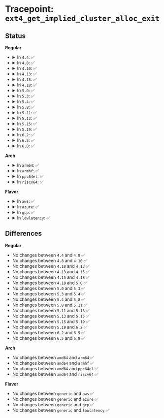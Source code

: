 # Tracepoint: <code>ext4_get_implied_cluster_alloc_exit</code>

## Status
<b>Regular</b>
<ul>
<li>
<details>
<summary>In <code>4.4</code>: ✅</summary>

Event:

```c
struct trace_event_raw_ext4_get_implied_cluster_alloc_exit {
    struct trace_entry ent;
    dev_t dev;
    unsigned int flags;
    ext4_lblk_t lblk;
    ext4_fsblk_t pblk;
    unsigned int len;
    int ret;
    char __data[0];
};
```
Function:

```c
void trace_event_raw_event_ext4_get_implied_cluster_alloc_exit(void *__data, struct super_block *sb, struct ext4_map_blocks *map, int ret);
```
</details>
</li>
<li>
<details>
<summary>In <code>4.8</code>: ✅</summary>

Event:

```c
struct trace_event_raw_ext4_get_implied_cluster_alloc_exit {
    struct trace_entry ent;
    dev_t dev;
    unsigned int flags;
    ext4_lblk_t lblk;
    ext4_fsblk_t pblk;
    unsigned int len;
    int ret;
    char __data[0];
};
```
Function:

```c
void trace_event_raw_event_ext4_get_implied_cluster_alloc_exit(void *__data, struct super_block *sb, struct ext4_map_blocks *map, int ret);
```
</details>
</li>
<li>
<details>
<summary>In <code>4.10</code>: ✅</summary>

Event:

```c
struct trace_event_raw_ext4_get_implied_cluster_alloc_exit {
    struct trace_entry ent;
    dev_t dev;
    unsigned int flags;
    ext4_lblk_t lblk;
    ext4_fsblk_t pblk;
    unsigned int len;
    int ret;
    char __data[0];
};
```
Function:

```c
void trace_event_raw_event_ext4_get_implied_cluster_alloc_exit(void *__data, struct super_block *sb, struct ext4_map_blocks *map, int ret);
```
</details>
</li>
<li>
<details>
<summary>In <code>4.13</code>: ✅</summary>

Event:

```c
struct trace_event_raw_ext4_get_implied_cluster_alloc_exit {
    struct trace_entry ent;
    dev_t dev;
    unsigned int flags;
    ext4_lblk_t lblk;
    ext4_fsblk_t pblk;
    unsigned int len;
    int ret;
    char __data[0];
};
```
Function:

```c
void trace_event_raw_event_ext4_get_implied_cluster_alloc_exit(void *__data, struct super_block *sb, struct ext4_map_blocks *map, int ret);
```
</details>
</li>
<li>
<details>
<summary>In <code>4.15</code>: ✅</summary>

Event:

```c
struct trace_event_raw_ext4_get_implied_cluster_alloc_exit {
    struct trace_entry ent;
    dev_t dev;
    unsigned int flags;
    ext4_lblk_t lblk;
    ext4_fsblk_t pblk;
    unsigned int len;
    int ret;
    char __data[0];
};
```
Function:

```c
void trace_event_raw_event_ext4_get_implied_cluster_alloc_exit(void *__data, struct super_block *sb, struct ext4_map_blocks *map, int ret);
```
</details>
</li>
<li>
<details>
<summary>In <code>4.18</code>: ✅</summary>

Event:

```c
struct trace_event_raw_ext4_get_implied_cluster_alloc_exit {
    struct trace_entry ent;
    dev_t dev;
    unsigned int flags;
    ext4_lblk_t lblk;
    ext4_fsblk_t pblk;
    unsigned int len;
    int ret;
    char __data[0];
};
```
Function:

```c
void trace_event_raw_event_ext4_get_implied_cluster_alloc_exit(void *__data, struct super_block *sb, struct ext4_map_blocks *map, int ret);
```
</details>
</li>
<li>
<details>
<summary>In <code>5.0</code>: ✅</summary>

Event:

```c
struct trace_event_raw_ext4_get_implied_cluster_alloc_exit {
    struct trace_entry ent;
    dev_t dev;
    unsigned int flags;
    ext4_lblk_t lblk;
    ext4_fsblk_t pblk;
    unsigned int len;
    int ret;
    char __data[0];
};
```
Function:

```c
void trace_event_raw_event_ext4_get_implied_cluster_alloc_exit(void *__data, struct super_block *sb, struct ext4_map_blocks *map, int ret);
```
</details>
</li>
<li>
<details>
<summary>In <code>5.3</code>: ✅</summary>

Event:

```c
struct trace_event_raw_ext4_get_implied_cluster_alloc_exit {
    struct trace_entry ent;
    dev_t dev;
    unsigned int flags;
    ext4_lblk_t lblk;
    ext4_fsblk_t pblk;
    unsigned int len;
    int ret;
    char __data[0];
};
```
Function:

```c
void trace_event_raw_event_ext4_get_implied_cluster_alloc_exit(void *__data, struct super_block *sb, struct ext4_map_blocks *map, int ret);
```
</details>
</li>
<li>
<details>
<summary>In <code>5.4</code>: ✅</summary>

Event:

```c
struct trace_event_raw_ext4_get_implied_cluster_alloc_exit {
    struct trace_entry ent;
    dev_t dev;
    unsigned int flags;
    ext4_lblk_t lblk;
    ext4_fsblk_t pblk;
    unsigned int len;
    int ret;
    char __data[0];
};
```
Function:

```c
void trace_event_raw_event_ext4_get_implied_cluster_alloc_exit(void *__data, struct super_block *sb, struct ext4_map_blocks *map, int ret);
```
</details>
</li>
<li>
<details>
<summary>In <code>5.8</code>: ✅</summary>

Event:

```c
struct trace_event_raw_ext4_get_implied_cluster_alloc_exit {
    struct trace_entry ent;
    dev_t dev;
    unsigned int flags;
    ext4_lblk_t lblk;
    ext4_fsblk_t pblk;
    unsigned int len;
    int ret;
    char __data[0];
};
```
Function:

```c
void trace_event_raw_event_ext4_get_implied_cluster_alloc_exit(void *__data, struct super_block *sb, struct ext4_map_blocks *map, int ret);
```
</details>
</li>
<li>
<details>
<summary>In <code>5.11</code>: ✅</summary>

Event:

```c
struct trace_event_raw_ext4_get_implied_cluster_alloc_exit {
    struct trace_entry ent;
    dev_t dev;
    unsigned int flags;
    ext4_lblk_t lblk;
    ext4_fsblk_t pblk;
    unsigned int len;
    int ret;
    char __data[0];
};
```
Function:

```c
void trace_event_raw_event_ext4_get_implied_cluster_alloc_exit(void *__data, struct super_block *sb, struct ext4_map_blocks *map, int ret);
```
</details>
</li>
<li>
<details>
<summary>In <code>5.13</code>: ✅</summary>

Event:

```c
struct trace_event_raw_ext4_get_implied_cluster_alloc_exit {
    struct trace_entry ent;
    dev_t dev;
    unsigned int flags;
    ext4_lblk_t lblk;
    ext4_fsblk_t pblk;
    unsigned int len;
    int ret;
    char __data[0];
};
```
Function:

```c
void trace_event_raw_event_ext4_get_implied_cluster_alloc_exit(void *__data, struct super_block *sb, struct ext4_map_blocks *map, int ret);
```
</details>
</li>
<li>
<details>
<summary>In <code>5.15</code>: ✅</summary>

Event:

```c
struct trace_event_raw_ext4_get_implied_cluster_alloc_exit {
    struct trace_entry ent;
    dev_t dev;
    unsigned int flags;
    ext4_lblk_t lblk;
    ext4_fsblk_t pblk;
    unsigned int len;
    int ret;
    char __data[0];
};
```
Function:

```c
void trace_event_raw_event_ext4_get_implied_cluster_alloc_exit(void *__data, struct super_block *sb, struct ext4_map_blocks *map, int ret);
```
</details>
</li>
<li>
<details>
<summary>In <code>5.19</code>: ✅</summary>

Event:

```c
struct trace_event_raw_ext4_get_implied_cluster_alloc_exit {
    struct trace_entry ent;
    dev_t dev;
    unsigned int flags;
    ext4_lblk_t lblk;
    ext4_fsblk_t pblk;
    unsigned int len;
    int ret;
    char __data[0];
};
```
Function:

```c
void trace_event_raw_event_ext4_get_implied_cluster_alloc_exit(void *__data, struct super_block *sb, struct ext4_map_blocks *map, int ret);
```
</details>
</li>
<li>
<details>
<summary>In <code>6.2</code>: ✅</summary>

Event:

```c
struct trace_event_raw_ext4_get_implied_cluster_alloc_exit {
    struct trace_entry ent;
    dev_t dev;
    unsigned int flags;
    ext4_lblk_t lblk;
    ext4_fsblk_t pblk;
    unsigned int len;
    int ret;
    char __data[0];
};
```
Function:

```c
void trace_event_raw_event_ext4_get_implied_cluster_alloc_exit(void *__data, struct super_block *sb, struct ext4_map_blocks *map, int ret);
```
</details>
</li>
<li>
<details>
<summary>In <code>6.5</code>: ✅</summary>

Event:

```c
struct trace_event_raw_ext4_get_implied_cluster_alloc_exit {
    struct trace_entry ent;
    dev_t dev;
    unsigned int flags;
    ext4_lblk_t lblk;
    ext4_fsblk_t pblk;
    unsigned int len;
    int ret;
    char __data[0];
};
```
Function:

```c
void trace_event_raw_event_ext4_get_implied_cluster_alloc_exit(void *__data, struct super_block *sb, struct ext4_map_blocks *map, int ret);
```
</details>
</li>
<li>
<details>
<summary>In <code>6.8</code>: ✅</summary>

Event:

```c
struct trace_event_raw_ext4_get_implied_cluster_alloc_exit {
    struct trace_entry ent;
    dev_t dev;
    unsigned int flags;
    ext4_lblk_t lblk;
    ext4_fsblk_t pblk;
    unsigned int len;
    int ret;
    char __data[0];
};
```
Function:

```c
void trace_event_raw_event_ext4_get_implied_cluster_alloc_exit(void *__data, struct super_block *sb, struct ext4_map_blocks *map, int ret);
```
</details>
</li>
</ul>
<b>Arch</b>
<ul>
<li>
<details>
<summary>In <code>arm64</code>: ✅</summary>

Event:

```c
struct trace_event_raw_ext4_get_implied_cluster_alloc_exit {
    struct trace_entry ent;
    dev_t dev;
    unsigned int flags;
    ext4_lblk_t lblk;
    ext4_fsblk_t pblk;
    unsigned int len;
    int ret;
    char __data[0];
};
```
Function:

```c
void trace_event_raw_event_ext4_get_implied_cluster_alloc_exit(void *__data, struct super_block *sb, struct ext4_map_blocks *map, int ret);
```
</details>
</li>
<li>
<details>
<summary>In <code>armhf</code>: ✅</summary>

Event:

```c
struct trace_event_raw_ext4_get_implied_cluster_alloc_exit {
    struct trace_entry ent;
    dev_t dev;
    unsigned int flags;
    ext4_lblk_t lblk;
    ext4_fsblk_t pblk;
    unsigned int len;
    int ret;
    char __data[0];
};
```
Function:

```c
void trace_event_raw_event_ext4_get_implied_cluster_alloc_exit(void *__data, struct super_block *sb, struct ext4_map_blocks *map, int ret);
```
</details>
</li>
<li>
<details>
<summary>In <code>ppc64el</code>: ✅</summary>

Event:

```c
struct trace_event_raw_ext4_get_implied_cluster_alloc_exit {
    struct trace_entry ent;
    dev_t dev;
    unsigned int flags;
    ext4_lblk_t lblk;
    ext4_fsblk_t pblk;
    unsigned int len;
    int ret;
    char __data[0];
};
```
Function:

```c
void trace_event_raw_event_ext4_get_implied_cluster_alloc_exit(void *__data, struct super_block *sb, struct ext4_map_blocks *map, int ret);
```
</details>
</li>
<li>
<details>
<summary>In <code>riscv64</code>: ✅</summary>

Event:

```c
struct trace_event_raw_ext4_get_implied_cluster_alloc_exit {
    struct trace_entry ent;
    dev_t dev;
    unsigned int flags;
    ext4_lblk_t lblk;
    ext4_fsblk_t pblk;
    unsigned int len;
    int ret;
    char __data[0];
};
```
Function:

```c
void trace_event_raw_event_ext4_get_implied_cluster_alloc_exit(void *__data, struct super_block *sb, struct ext4_map_blocks *map, int ret);
```
</details>
</li>
</ul>
<b>Flavor</b>
<ul>
<li>
<details>
<summary>In <code>aws</code>: ✅</summary>

Event:

```c
struct trace_event_raw_ext4_get_implied_cluster_alloc_exit {
    struct trace_entry ent;
    dev_t dev;
    unsigned int flags;
    ext4_lblk_t lblk;
    ext4_fsblk_t pblk;
    unsigned int len;
    int ret;
    char __data[0];
};
```
Function:

```c
void trace_event_raw_event_ext4_get_implied_cluster_alloc_exit(void *__data, struct super_block *sb, struct ext4_map_blocks *map, int ret);
```
</details>
</li>
<li>
<details>
<summary>In <code>azure</code>: ✅</summary>

Event:

```c
struct trace_event_raw_ext4_get_implied_cluster_alloc_exit {
    struct trace_entry ent;
    dev_t dev;
    unsigned int flags;
    ext4_lblk_t lblk;
    ext4_fsblk_t pblk;
    unsigned int len;
    int ret;
    char __data[0];
};
```
Function:

```c
void trace_event_raw_event_ext4_get_implied_cluster_alloc_exit(void *__data, struct super_block *sb, struct ext4_map_blocks *map, int ret);
```
</details>
</li>
<li>
<details>
<summary>In <code>gcp</code>: ✅</summary>

Event:

```c
struct trace_event_raw_ext4_get_implied_cluster_alloc_exit {
    struct trace_entry ent;
    dev_t dev;
    unsigned int flags;
    ext4_lblk_t lblk;
    ext4_fsblk_t pblk;
    unsigned int len;
    int ret;
    char __data[0];
};
```
Function:

```c
void trace_event_raw_event_ext4_get_implied_cluster_alloc_exit(void *__data, struct super_block *sb, struct ext4_map_blocks *map, int ret);
```
</details>
</li>
<li>
<details>
<summary>In <code>lowlatency</code>: ✅</summary>

Event:

```c
struct trace_event_raw_ext4_get_implied_cluster_alloc_exit {
    struct trace_entry ent;
    dev_t dev;
    unsigned int flags;
    ext4_lblk_t lblk;
    ext4_fsblk_t pblk;
    unsigned int len;
    int ret;
    char __data[0];
};
```
Function:

```c
void trace_event_raw_event_ext4_get_implied_cluster_alloc_exit(void *__data, struct super_block *sb, struct ext4_map_blocks *map, int ret);
```
</details>
</li>
</ul>

## Differences
<b>Regular</b>
<ul>
<li>
No changes between <code>4.4</code> and <code>4.8</code> ✅
</li>
<li>
No changes between <code>4.8</code> and <code>4.10</code> ✅
</li>
<li>
No changes between <code>4.10</code> and <code>4.13</code> ✅
</li>
<li>
No changes between <code>4.13</code> and <code>4.15</code> ✅
</li>
<li>
No changes between <code>4.15</code> and <code>4.18</code> ✅
</li>
<li>
No changes between <code>4.18</code> and <code>5.0</code> ✅
</li>
<li>
No changes between <code>5.0</code> and <code>5.3</code> ✅
</li>
<li>
No changes between <code>5.3</code> and <code>5.4</code> ✅
</li>
<li>
No changes between <code>5.4</code> and <code>5.8</code> ✅
</li>
<li>
No changes between <code>5.8</code> and <code>5.11</code> ✅
</li>
<li>
No changes between <code>5.11</code> and <code>5.13</code> ✅
</li>
<li>
No changes between <code>5.13</code> and <code>5.15</code> ✅
</li>
<li>
No changes between <code>5.15</code> and <code>5.19</code> ✅
</li>
<li>
No changes between <code>5.19</code> and <code>6.2</code> ✅
</li>
<li>
No changes between <code>6.2</code> and <code>6.5</code> ✅
</li>
<li>
No changes between <code>6.5</code> and <code>6.8</code> ✅
</li>
</ul>
<b>Arch</b>
<ul>
<li>
No changes between <code>amd64</code> and <code>arm64</code> ✅
</li>
<li>
No changes between <code>amd64</code> and <code>armhf</code> ✅
</li>
<li>
No changes between <code>amd64</code> and <code>ppc64el</code> ✅
</li>
<li>
No changes between <code>amd64</code> and <code>riscv64</code> ✅
</li>
</ul>
<b>Flavor</b>
<ul>
<li>
No changes between <code>generic</code> and <code>aws</code> ✅
</li>
<li>
No changes between <code>generic</code> and <code>azure</code> ✅
</li>
<li>
No changes between <code>generic</code> and <code>gcp</code> ✅
</li>
<li>
No changes between <code>generic</code> and <code>lowlatency</code> ✅
</li>
</ul>
